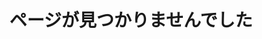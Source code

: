 ---
templateKey: message-page
title: ページが見つかりませんでした
description: ""
message:
  title: ページが見つかりませんでした
  description: お探しのページは見つかりませんでした。URLが正しいかどうかをご確認ください。
---